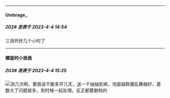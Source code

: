 
*****

####  Umbrage_  
##### 202#       发表于 2023-4-4 14:54

三测开好几个小时了


*****

####  螺旋的小夜曲  
##### 203#       发表于 2023-4-4 15:25

<img src="https://static.saraba1st.com/image/smiley/face2017/001.png" referrerpolicy="no-referrer">测几次啊，要我说干脆多开几天，送一千抽抽到爽，场面越群魔乱舞越好，基数大了问题就多，到时候一起处理。反正都要删档的

